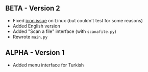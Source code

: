 ## BETA - Version 2

- Fixed [icon issue](https://github.com/ygz213/Real-file.extnsn/issues/1) on Linux (but couldn't test for some reasons)
- Added English version
- Added "Scan a file" interface (with `scanafile.py`)
- Rewrote `main.py`

## ALPHA - Version 1

- Added menu interface for Turkish
